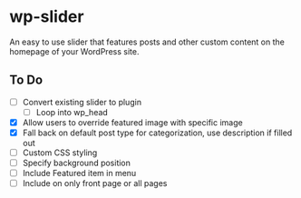 # wp-slider
An easy to use slider that features posts and other custom content on the homepage of your WordPress site.

## To Do ##
- [ ] Convert existing slider to plugin
  - [ ] Loop into wp_head
- [x] Allow users to override featured image with specific image
- [x] Fall back on default post type for categorization, use description if filled out
- [ ] Custom CSS styling
- [ ] Specify background position
- [ ] Include Featured item in menu
- [ ] Include on only front page or all pages
